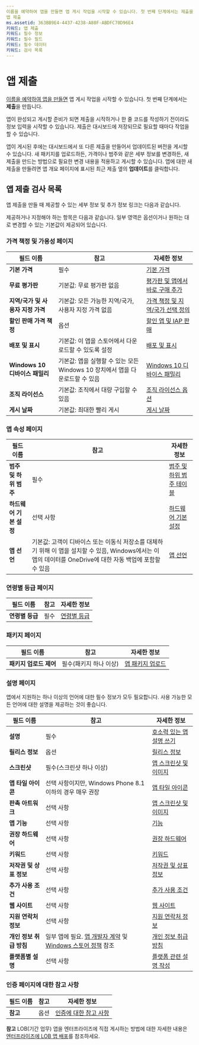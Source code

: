 ```yaml
---
이름을 예약하여 앱을 만들면 앱 게시 작업을 시작할 수 있습니다. 첫 번째 단계에서는 제출을 만듭니다.
앱 제출
ms.assetid: 363BB9E4-4437-4238-A80F-ABDFC70D96E4
키워드: 앱 제출
키워드: 필수 정보
키워드: 필수 필드
키워드: 필수 데이터
키워드: 검사 목록
---
```


# 앱 제출


[이름을 예약하여 앱을 만들면](create-your-app-by-reserving-a-name.md) 앱 게시 작업을 시작할 수 있습니다. 첫 번째 단계에서는 **제출**을 만듭니다.

앱이 완성되고 게시할 준비가 되면 제출을 시작하거나 한 줄 코드를 작성하기 전이라도 정보 입력을 시작할 수 있습니다. 제출은 대시보드에 저장되므로 필요할 때마다 작업을 할 수 있습니다.

앱이 게시된 후에는 대시보드에서 또 다른 제출을 만들어서 업데이트된 버전을 게시할 수 있습니다. 새 패키지를 업로드하든, 가격이나 범주와 같은 세부 정보를 변경하든, 새 제출을 만드는 방법으로 필요한 변경 내용을 적용하고 게시할 수 있습니다. 앱에 대한 새 제출을 만들려면 앱 개요 페이지에 표시된 최근 제출 옆의 **업데이트**를 클릭합니다.

## 앱 제출 검사 목록


앱 제출을 만들 때 제공할 수 있는 세부 정보 및 추가 정보 링크는 다음과 같습니다.

제공하거나 지정해야 하는 항목은 다음과 같습니다. 일부 영역은 옵션이거나 원하는 대로 변경할 수 있는 기본값이 제공되어 있습니다.

### 가격 책정 및 가용성 페이지
| 필드 이름                    | 참고                                       | 자세한 정보                                                             |
|-------------------------------|---------------------------------------------|---------------------------------------------------------------------------|
| **기본 가격**                | 필수                                    | [기본 가격](set-app-pricing-and-availability.md#base-price)              |
| **무료 평가판**                | 기본값: 무료 평가판 없음                      | [평가판 및 앱에서 바로 구매 추가](https://msdn.microsoft.com/library/windows/apps/jj193599)  |
| **지역/국가 및 사용자 지정 가격** | 기본값: 모든 가능한 지역/국가, 사용자 지정 가격 없음 | [가격 책정 및 지역/국가 선택 정의](define-pricing-and-market-selection.md)              |
| **할인 판매 가격 책정**              | 옵션                                    | [할인 앱 및 IAP 판매](put-apps-and-iaps-on-sale.md)                                       |
| **배포 및 표시** | 기본값: 이 앱을 스토어에서 다운로드할 수 있도록 설정 | [배포 및 표시](set-app-pricing-and-availability.md#distribution-and-visibility) | 
| **Windows 10 디바이스 패밀리**  | 기본값: 앱을 실행할 수 있는 모든 Windows 10 장치에서 앱을 다운로드할 수 있음 | [Windows 10 디바이스 패밀리](set-app-pricing-and-availability.md#windows-10-device-families) | 
| **조직 라이선스**    | 기본값: 조직에서 대량 구입할 수 있음 | [조직 라이선스 옵션](organizational-licensing.md)                        | 
| **게시 날짜**                | 기본값: 최대한 빨리 게시      | [게시 날짜](set-app-pricing-and-availability.md#publish-date)          |



### 앱 속성 페이지

| 필드 이름                    | 참고                                       | 자세한 정보                                                             |
|-------------------------------|---------------------------------------------|---------------------------------------------------------------------------|
| **범주 및 하위 범주**  | 필수                                    | [범주 및 하위 범주 테이블](category-and-subcategory-table.md)       |
| **하드웨어 기본 설정**      | 선택 사항                                    | [하드웨어 기본 설정](enter-app-properties.md#hardware_preferences)      |
| **앱 선언**          | 기본값: 고객이 디바이스 또는 이동식 저장소를 대체하기 위해 이 앱을 설치할 수 있음, Windows에서는 이 앱의 데이터를 OneDrive에 대한 자동 백업에 포함할 수 있음 | [앱 선언](app-declarations.md) |



### 연령별 등급 페이지

| 필드 이름                    | 참고                                       | 자세한 정보                          |
|-------------------------------|---------------------------------------------|----------------------------------------|
| **연령별 등급**               | 필수                                    | [연령별 등급](age-ratings.md)          |



### 패키지 페이지

| 필드 이름                    | 참고                                       | 자세한 정보                          |
|-------------------------------|---------------------------------------------|----------------------------------------|
| **패키지 업로드 제어**    | 필수(패키지 하나 이상)             | [앱 패키지 업로드](upload-app-packages.md) | 



### 설명 페이지

앱에서 지원하는 하나 이상의 언어에 대한 필수 정보가 모두 필요합니다. 사용 가능한 모든 언어에 대한 설명을 제공하는 것이 좋습니다.

| 필드 이름                    | 참고                                       | 자세한 정보                                                     |
|-------------------------------|---------------------------------------------|-------------------------------------------------------------------|
| **설명**               | 필수                                    | [호소력 있는 앱 설명 쓰기](write-a-great-app-description.md) | 
| **릴리스 정보**             | 옵션                                    | [릴리스 정보](create-app-descriptions.md#release-notes)         |
| **스크린샷**               | 필수(스크린샷 하나 이상)          | [앱 스크린샷 및 이미지](app-screenshots-and-images.md)       |
| **앱 타일 아이콘**             | 선택 사항이지만, Windows Phone 8.1 이하의 경우 매우 권장 | [앱 타일 아이콘](create-app-descriptions.md#app-tile-icon) | 
| **판촉 아트워크**       | 선택 사항                                    | [앱 스크린샷 및 이미지](app-screenshots-and-images.md)       | 
| **앱 기능**              | 선택 사항                                    | [기능](create-app-descriptions.md#app-features)               |
| **권장 하드웨어**      | 선택 사항                                    | [권장 하드웨어](create-app-descriptions.md#recommended-hardware) | 
| **키워드**                  | 선택 사항                                    | [키워드](create-app-descriptions.md#keywords)                   |
| **저작권 및 상표 정보** | 선택 사항                                 | [저작권 및 상표 정보](create-app-descriptions.md#copyright-and-trademark-info) | 
| **추가 사용 조건**  | 선택 사항                                    | [추가 사용 조건](create-app-descriptions.md#additional-license-terms) | 
| **웹 사이트**                   | 선택 사항                                    | [웹 사이트](create-app-descriptions.md#website)                     |
| **지원 연락처 정보**      | 선택 사항                                    | [지원 연락처 정보](create-app-descriptions.md)                | 
| **개인 정보 취급 방침**            | 일부 앱에 필요. [앱 개발자 계약](https://msdn.microsoft.com/library/windows/apps/hh694058) 및 [Windows 스토어 정책](https://msdn.microsoft.com/library/windows/apps/dn764944.aspx#pol_10_5_1) 참조 | [개인 정보 취급 방침](create-app-descriptions.md#privacy-policy) | 
| **플랫폼별 설명** | 선택 사항                               | [플랫폼 관련 설명 작성](create-platform-specific-descriptions.md) |



### 인증 페이지에 대한 참고 사항

| 필드 이름                    | 참고                                       | 자세한 정보                                                     |
|-------------------------------|---------------------------------------------|-------------------------------------------------------------------|
| **참고**                     | 옵션                                    | [인증에 대한 참고 사항](notes-for-certification.md)             |

 
**참고** LOB(기간 업무) 앱을 엔터프라이즈에 직접 게시하는 방법에 대한 자세한 내용은 [엔터프라이즈에 LOB 앱 배포](distribute-lob-apps-to-enterprises.md)를 참조하세요.


<!--HONumber=Mar16_HO1-->


